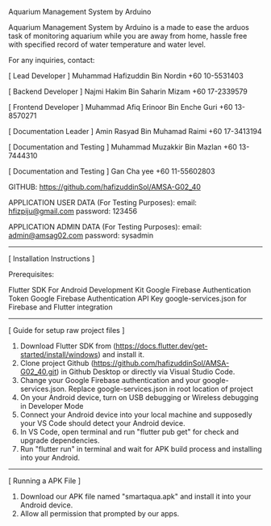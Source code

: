Aquarium Management System by Arduino

Aquarium Management System by Arduino is a made to ease the arduos task of monitoring aquarium while you are away from home, hassle free with specified record of water temperature and water level.

For any inquiries, contact:

[ Lead Developer ]
Muhammad Hafizuddin Bin Nordin
+60 10-5531403

[ Backend Developer ]
Najmi Hakim Bin Saharin Mizam
+60 17-2339579

[ Frontend Developer ]
Muhammad Afiq Erinoor Bin Enche Guri
+60 13-8570271

[ Documentation Leader ]
Amin Rasyad Bin Muhamad Raimi
+60 17-3413194

[ Documentation and Testing ]
Muhammad Muzakkir Bin Mazlan
+60 13-7444310

[ Documentation and Testing ]
Gan Cha yee
+60 11-55602803

GITHUB:
https://github.com/hafizuddinSol/AMSA-G02_40

APPLICATION USER DATA (For Testing Purposes):
email: hfizpiju@gmail.com
password: 123456

APPLICATION ADMIN DATA (For Testing Purposes):
email: admin@amsag02.com
password: sysadmin

------------------------------

[ Installation Instructions ]

Prerequisites:

Flutter SDK For Android Development Kit
Google Firebase Authentication Token 
Google Firebase Authentication API Key
google-services.json for Firebase and Flutter integration


------------------------------

[ Guide for setup raw project files ]

1. Download Flutter SDK from (https://docs.flutter.dev/get-started/install/windows) and install it. 
2. Clone project Github (https://github.com/hafizuddinSol/AMSA-G02_40.git) in Github Desktop or directly via Visual Studio Code.
3. Change your Google Firebase authentication and your google-services.json. Replace google-services.json in root location of project
4. On your Android device, turn on USB debugging or Wireless debugging in Developer Mode
5. Connect your Android device into your local machine and supposedly your VS Code should detect your Android device. 
6. In VS Code, open terminal and run "flutter pub get" for check and upgrade dependencies. 
7. Run "flutter run" in terminal and wait for APK build process and installing into your Android. 

------------------------------

[ Running a APK File ]

1. Download our APK file named "smartaqua.apk" and install it into your Android device.
2. Allow all permission that prompted by our apps. 




